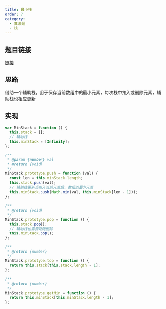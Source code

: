 ```yaml
---
title: 最小栈
order: 7
category:
  - 算法题
  - 栈
---
```


## 题目链接

[链接](https://leetcode.cn/problems/min-stack/description/)

## 思路

借助一个辅助栈，用于保存当前数组中的最小元素，每次栈中推入或删除元素，辅助栈也相应更新

## 实现

```js
var MinStack = function () {
  this.stack = [];
  // 辅助栈
  this.minStack = [Infinity];
};

/**
 * @param {number} val
 * @return {void}
 */
MinStack.prototype.push = function (val) {
  const len = this.minStack.length;
  this.stack.push(val);
  // 辅助栈更新当加入当前元素后，数组的最小元素
  this.minStack.push(Math.min(val, this.minStack[len - 1]));
};

/**
 * @return {void}
 */
MinStack.prototype.pop = function () {
  this.stack.pop();
  // 辅助栈也需要跟随删除
  this.minStack.pop();
};

/**
 * @return {number}
 */
MinStack.prototype.top = function () {
  return this.stack[this.stack.length - 1];
};

/**
 * @return {number}
 */
MinStack.prototype.getMin = function () {
  return this.minStack[this.minStack.length - 1];
};
```
